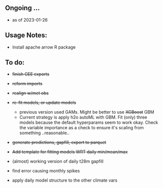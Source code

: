 ## Ongoing ...

-   as of 2023-01-26

## Usage Notes: 
-   Install apache arrow R package


## To do:

-   ~~finish GEE exports~~

-   ~~reform imports~~

-   ~~realign w/met obs~~

-   ~~re-fit models, or update models~~

    -   previous version used GAMs. Might be better to use ~~XGBoost~~ GBM
    -   Current strategy is apply h2o autoML with GBM. Fit (only) three models because the default hyperparams seem to work okay. Check the variable importance as a check to ensure it's scaling from something ..reasonable..

-   ~~generate predictions, gapfill, export to parquet~~ 

- ~~Add template for fitting models WRT daily min/mean/max~~
-   (almost) working version of daily t28m gapfill
-   find error causing monthly spikes
-   apply daily model structure to the other climate vars